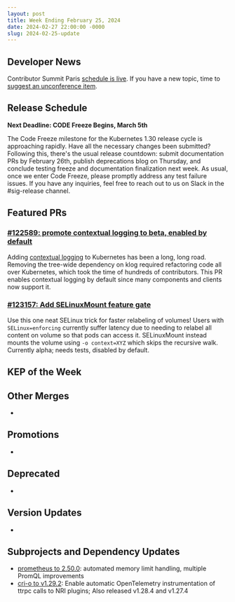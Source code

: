 ```yaml
---
layout: post
title: Week Ending February 25, 2024
date: 2024-02-27 22:00:00 -0000
slug: 2024-02-25-update
---
```


## Developer News

Contributor Summit Paris [schedule is live](https://www.kubernetes.dev/events/2024/kcseu/schedule/#schedule).  If you have a new topic, time to [suggest an unconference item](https://github.com/kubernetes/community/issues/7692).

## Release Schedule

**Next Deadline: CODE Freeze Begins, March 5th**

The Code Freeze milestone for the Kubernetes 1.30 release cycle is approaching rapidly. Have all the necessary changes been submitted? Following this, there's the usual release countdown: submit documentation PRs by February 26th, publish deprecations blog on Thursday, and conclude testing freeze and documentation finalization next week. As usual, once we enter Code Freeze, please promptly address any test failure issues. If you have any inquiries, feel free to reach out to us on Slack in the #sig-release channel.

## Featured PRs

### [ #122589: promote contextual logging to beta, enabled by default](https://github.com/kubernetes/kubernetes/pull/122589)

Adding [contextual logging](https://github.com/kubernetes/enhancements/tree/master/keps/sig-instrumentation/3077-contextual-logging) to Kubernetes has been a long, long road.  Removing the tree-wide dependency on klog required refactoring code all over Kubernetes, which took the time of hundreds of contributors.  This PR enables contextual logging by default since many components and clients now support it.

### [ #123157: Add SELinuxMount feature gate ](https://github.com/kubernetes/kubernetes/pull/123157)

Use this one neat SELinux trick for faster relabeling of volumes! Users with `SELinux=enforcing` currently suffer latency due to needing to relabel all content on volume so that pods can access it. SELinuxMount instead mounts the volume using `-o context=XYZ` which skips the recursive walk. Currently alpha; needs tests, disabled by default.

## KEP of the Week


## Other Merges

*

## Promotions

*

## Deprecated

*

## Version Updates

*

## Subprojects and Dependency Updates

* [prometheus to 2.50.0](https://github.com/prometheus/prometheus/releases/tag/v2.50.0): automated memory limit handling, multiple PromQL improvements
* [cri-o to v1.29.2](https://github.com/cri-o/cri-o/releases/tag/v1.29.2): Enable automatic OpenTelemetry instrumentation of ttrpc calls to NRI plugins; Also released v1.28.4 and v1.27.4
